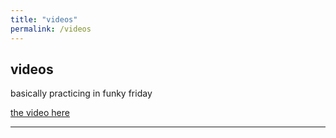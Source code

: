 ```yaml
---
title: "videos"
permalink: /videos
---
```

## videos

basically practicing in funky friday

[the video here](https://youtu.be/ttzdLEDQxnA)

----------------------------------------------
